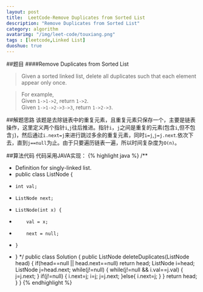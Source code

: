 ```yaml
---
layout: post
title:  LeetCode-Remove Duplicates from Sorted List
description: "Remove Duplicates from Sorted List"
category: algorithm
avatarimg: "/img/leet-code/touxiang.png"
tags : [leetcode,Linked List]
duoshuo: true
---
```

##题目
####Remove Duplicates from Sorted List
>Given a sorted linked list, delete all duplicates such that each element appear only once.

>For example,   
>Given `1->1->2`, return `1->2`.   
>Given `1->1->2->3->3`, return `1->2->3`.      

<!-- more -->
	
##解题思路
该题是去除链表中的重复元素，且重复元素只保存一个，主要是链表操作，这里定义两个指针`i`,`j`往后推进。指针`i`，`j`之间是重复的元素(包含`i`,但不包含`j`)，然后通过`i.next=j`来进行跳过多余的重复元素，同时`i=j`,`j=j.next`.依次下去，直到`j==null`为止。由于只要遍历链表一遍，所以时间复杂度为`O(n)`。

##算法代码
代码采用JAVA实现：
{% highlight java %}
/**
 * Definition for singly-linked list.
 * public class ListNode {
 *     int val;
 *     ListNode next;
 *     ListNode(int x) {
 *         val = x;
 *         next = null;
 *     }
 * }
 */
public class Solution {
    public ListNode deleteDuplicates(ListNode head) {
        if(head==null || head.next==null)
        	return head;
        ListNode i=head;
        ListNode j=head.next;
        while(j!=null)
        {
        	while(j!=null && i.val==j.val)
        	{
        		j=j.next;
        	}
        	if(j!=null)
        	{
        		i.next=j;
        		i=j;
        		j=j.next;
        	}else{
        		i.next=j;
        	}
        }
        return head;
    }
}
{% endhighlight %}


